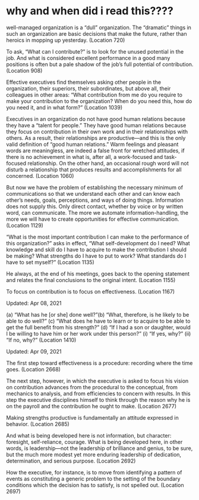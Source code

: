 # why and when did i read this????

well-managed organization is a “dull” organization. The “dramatic” things in such an organization are basic decisions that make the future, rather than heroics in mopping up yesterday. (Location 720)

To ask, “What can I contribute?” is to look for the unused potential in the job. And what is considered excellent performance in a good many positions is often but a pale shadow of the job’s full potential of contribution. (Location 908)

Effective executives find themselves asking other people in the organization, their superiors, their subordinates, but above all, their colleagues in other areas: “What contribution from me do you require to make your contribution to the organization? When do you need this, how do you need it, and in what form?” (Location 1039)

Executives in an organization do not have good human relations because they have a “talent for people.” They have good human relations because they focus on contribution in their own work and in their relationships with others. As a result, their relationships are productive—and this is the only valid definition of “good human relations.” Warm feelings and pleasant words are meaningless, are indeed a false front for wretched attitudes, if there is no achievement in what is, after all, a work-focused and task-focused relationship. On the other hand, an occasional rough word will not disturb a relationship that produces results and accomplishments for all concerned. (Location 1060)

But now we have the problem of establishing the necessary minimum of communications so that we understand each other and can know each other’s needs, goals, perceptions, and ways of doing things. Information does not supply this. Only direct contact, whether by voice or by written word, can communicate. The more we automate information-handling, the more we will have to create opportunities for effective communication. (Location 1129)

“What is the most important contribution I can make to the performance of this organization?” asks in effect, “What self-development do I need? What knowledge and skill do I have to acquire to make the contribution I should be making? What strengths do I have to put to work? What standards do I have to set myself?” (Location 1135)

He always, at the end of his meetings, goes back to the opening statement and relates the final conclusions to the original intent. (Location 1155)

To focus on contribution is to focus on effectiveness. (Location 1167)

Updated: Apr 08, 2021

(a) “What has he [or she] done well?”(b) “What, therefore, is he likely to be able to do well?” (c) “What does he have to learn or to acquire to be able to get the full benefit from his strength?” (d) “If I had a son or daughter, would I be willing to have him or her work under this person?” (i) “If yes, why?” (ii) “If no, why?” (Location 1410)

Updated: Apr 09, 2021

The first step toward effectiveness is a procedure: recording where the time goes. (Location 2668)

The next step, however, in which the executive is asked to focus his vision on contribution advances from the procedural to the conceptual, from mechanics to analysis, and from efficiencies to concern with results. In this step the executive disciplines himself to think through the reason why he is on the payroll and the contribution he ought to make. (Location 2677)

Making strengths productive is fundamentally an attitude expressed in behavior. (Location 2685)

And what is being developed here is not information, but character: foresight, self-reliance, courage. What is being developed here, in other words, is leadership—not the leadership of brilliance and genius, to be sure, but the much more modest yet more enduring leadership of dedication, determination, and serious purpose. (Location 2692)

How the executive, for instance, is to move from identifying a pattern of events as constituting a generic problem to the setting of the boundary conditions which the decision has to satisfy, is not spelled out. (Location 2697)

